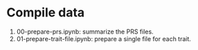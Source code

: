 # Compile data

1. 00-prepare-prs.ipynb: summarize the PRS files.
2. 01-prepare-trait-file.ipynb: prepare a single file for each trait.
